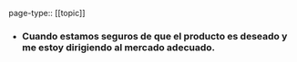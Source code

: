page-type:: [[topic]]
- ### Cuando estamos seguros de que el producto es deseado y me estoy dirigiendo al mercado adecuado.


